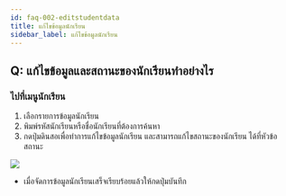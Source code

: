 ```yaml
---
id: faq-002-editstudentdata
title: แก้ไขข้อมูลนักเรียน
sidebar_label: แก้ไขข้อมูลนักเรียน
---
```


## Q: แก้ไขข้อมูลและสถานะของนักเรียนทำอย่างไร

### ไปที่เมนูนักเรียน

1.  เลือกรายการข้อมูลนักเรียน
2.  พิมพ์รหัสนักเรียนหรือชื่อนักเรียนที่ต้องการค้นหา
3.  กดปุ่มดินสอเพื่อทำการแก้ไขข้อมูลนักเรียน และสามารถแก้ไขสถานะของนักเรียน ได้ที่หัวข้อสถานะ

![](/img/manual/faq/2.jpg)

* เมื่อจัดการข้อมูลนักเรียนเสร็จเรียบร้อยแล้วให้กดปุ่มบันทึก
